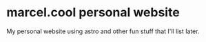# marcel.cool personal website

My personal website using astro and other fun stuff that I'll list later.
